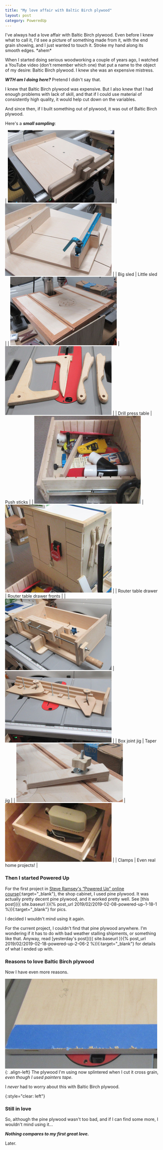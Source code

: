 ```yaml
---
title: "My love affair with Baltic Birch plywood"
layout: post
category: PoweredUp
---
```

I've always had a love affair with Baltic Birch plywood. Even before I knew what to call it, I'd see a picture of something made from it, with the end grain showing, and I just wanted to touch it. Stroke my hand along its smooth edges. \*ahem\*

When I started doing serious woodworking a couple of years ago, I watched a YouTube video (don't remember which one) that put a name to the object of my desire: Baltic Birch plywood. I knew she was an expensive mistress.

***WTH am I doing here?*** Pretend I didn't say that.

I knew that Baltic Birch plywood was expensive. But I also knew that I had enough problems with lack of skill, and that if I could use material of consistently high quality, it would help cut down on the variables.

And since then, if I built something out of plywood, it was out of Baltic Birch plywood.

Here's a ***small sampling***:

| ![](/assets/images-posts/2019/02/2019-02-19.1.01.jpg) | ![](/assets/images-posts/2019/02/2019-02-19.1.02.jpg) |
| Big sled | Little sled |
| ![](/assets/images-posts/2019/02/2019-02-19.1.03.jpg) | ![](/assets/images-posts/2019/02/2019-02-19.1.04.jpg) |
| Drill press table | Push sticks |
| ![](/assets/images-posts/2019/02/2019-02-19.1.05.jpg) | ![](/assets/images-posts/2019/02/2019-02-19.1.06.jpg) |
| Router table drawer | Router table drawer fronts |
| ![](/assets/images-posts/2019/02/2019-02-19.1.07.jpg) | ![](/assets/images-posts/2019/02/2019-02-19.1.08.jpg) |
| Box joint jig | Taper jig |
| ![](/assets/images-posts/2019/02/2019-02-19.1.09.jpg) | ![](/assets/images-posts/2019/02/2019-02-19.1.10.jpg) |
| Clamps | Even real home projects! |

### Then I started Powered Up

For the first project in [Steve Ramsey's “Powered Up” online course](https://theweekendwoodworker.com/powered-up){:target="_blank"}, the shop cabinet, I used pine plywood. It was actually pretty decent pine plywood, and it worked pretty well. See [this post]({{ site.baseurl }}{% post_url 2019/02/2019-02-08-powered-up-1-18-1 %}){:target="_blank"} for pics.

I decided I wouldn't mind using it again.

For the current project, I couldn't find that pine plywood anywhere. I'm wondering if it has to do with bad weather stalling shipments, or something like that. Anyway, read [yesterday's post]({{ site.baseurl }}{% post_url 2019/02/2019-02-18-powered-up-2-06-2 %}){:target="_blank"} for details of what I ended up with.

### Reasons to love Baltic Birch plywood

Now I have even more reasons.

![](/assets/images-posts/2019/02/2019-02-19.1.11.jpg){: .align-left}
The plywood I'm using now splintered when I cut it cross grain, *even though I used painters tape*.

I *never* had to worry about this with Baltic Birch plywood.

{:style="clear: left"}

### Still in love

So, although the pine plywood wasn't too bad, and if I can find some more, I wouldn't mind using it...

***Nothing compares to my first great love.***

Later.